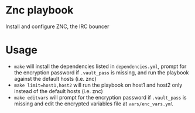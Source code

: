 # Znc playbook

Install and configure ZNC, the IRC bouncer

# Usage

- `make` will install the dependencies listed in `dependencies.yml`, prompt for the encryption password if `.vault_pass` is missing, and run the playbook against the default hosts (i.e. znc)
- `make limit=host1,host2` will run the playbook on host1 and host2 only instead of the default hosts (i.e. znc)
- `make editvars` will prompt for the encryption password if `.vault_pass` is missing and edit the encrypted variables file at `vars/enc_vars.yml`
